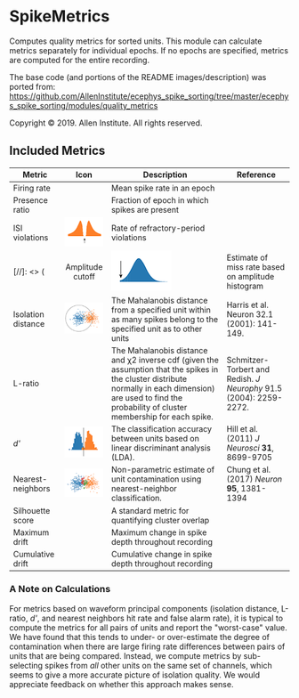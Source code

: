 # SpikeMetrics
Computes quality metrics for sorted units. This module can calculate metrics separately for individual epochs. If no epochs are specified, metrics are computed for the entire recording.

The base code (and portions of the README images/description) was ported from: https://github.com/AllenInstitute/ecephys_spike_sorting/tree/master/ecephys_spike_sorting/modules/quality_metrics

Copyright © 2019. Allen Institute.  All rights reserved.

## Included Metrics

| Metric             | Icon                     | Description                                        |    Reference     |
| ------------------ |:------------------------:| -------------------------------------------------- | -----------------|
| Firing rate        |                          | Mean spike rate in an epoch                        |                  |
| Presence ratio     |                          | Fraction of epoch in which spikes are present      |                  |
| ISI violations     |![](images/isi_viol.png)  | Rate of refractory-period violations               |                  |
[//]: <> (| Amplitude cutoff   |![](images/amp_cut.png)   | Estimate of miss rate based on amplitude histogram |                  |)
| Isolation distance |![](images/isol_dist.png) | The Mahalanobis distance from a specified unit within as many spikes belong to the specified unit as to other units   | Harris et al. Neuron 32.1 (2001): 141-149. |
| L-ratio            |                          | The Mahalanobis distance and χ2 inverse cdf (given the assumption that the spikes in the cluster distribute normally in each dimension) are used to find the probability of cluster membership for each spike. |        Schmitzer-Torbert and Redish. _J Neurophy_  91.5 (2004): 2259-2272.         |
| _d'_               |![](images/d_prime.png)   | The classification accuracy between units based on linear discriminant analysis (LDA).               | Hill et al. (2011) _J Neurosci_ **31**, 8699-9705 |
| Nearest-neighbors  |![](images/nn_overlap.png)| Non-parametric estimate of unit contamination using nearest-neighbor classification.      | Chung et al. (2017) _Neuron_ **95**, 1381-1394 |
| Silhouette score  |                           | A standard metric for quantifying cluster overlap      |         |
| Maximum drift     |                           | Maximum change in spike depth throughout recording    |         |
| Cumulative drift  |                           | Cumulative change in spike depth throughout recording |         |

### A Note on Calculations

For metrics based on waveform principal components (isolation distance, L-ratio, _d'_, and nearest neighbors hit rate and false alarm rate), it is typical to compute the metrics for all pairs of units and report the "worst-case" value. We have found that this tends to under- or over-estimate the degree of contamination when there are large firing rate differences between pairs of units that are being compared. Instead, we compute metrics by sub-selecting spikes from _all_ other units on the same set of channels, which seems to give a more accurate picture of isolation quality. We would appreciate feedback on whether this approach makes sense.
